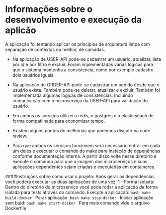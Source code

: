 # Informações sobre o desenvolvimento e execução da aplicão
A aplicação foi tentando aplicar os príncipios de arquitetura limpa com separação de contextos ou melhor, de camadas.
- Na aplicação de USER-API pode-se cadastrar um usuário, atualizar, lista por id e por filtro e excluir. Foram implementadas várias lógicas para que o sistema mantenha a consistencia, como por exemplo cadastro dois usuários iguais. 

- Na aplicação de ORDER-API pode-se cadastrar um pedido desde que o usuário exista. Também pode-se deletar, atualizar e excluir. Também foi implementada algumas lógicas de consistências. Incluindo comunicação com o microserviço da USER-API para validação do usuário.

- Em ambos os serviços utilizei o redis, o postgres e o elasticseach de forma compatilhada para economizar tempo.

- Existem alguns pontos de melhorias que podemos discutir na code review.

- Para que ambos os serviços funcionem será necessário entrar em cada um deles e executar o comando do make para instação de depenências conforme documentação interna. A partir disso volte nesse diretório e execute o comando para que a imagem dos microserviços e suas aplicações dependentes sejam criadas e executadas em containeres.

####Instruções sobre como usar o projeto:
Após gerar as dependências você poderá executar as duas aplicações de uma vez:
1 - Forma isolada: Dentro do diretório do microserviço você pode rodar a aplicação de forma isolada para tests através do comando:
Execute a aplicação:
    ```bash
    make build-docker
    ```
Parar aplicação:
    ```bash
        make stop-docker
        ```
Iniciar aplicação sem buid:
     ```bash
        make start-docker
        ```
Para mais comando vide o arquivo Dockerfile
